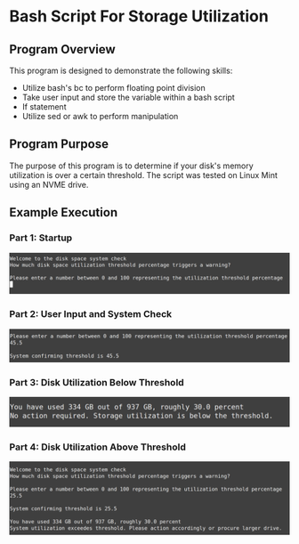 # Bash Script For Storage Utilization

## Program Overview
This program is designed to demonstrate the following skills:
* Utilize bash's bc to perform floating point division
* Take user input and store the variable within a bash script
* If statement
* Utilize sed or awk to perform manipulation

## Program Purpose
The purpose of this program is to determine if your disk's memory utilization is over a certain threshold. The script was tested on Linux Mint using an NVME drive.

## Example Execution

### Part 1: Startup
<img src="./Static/001_WelcomeScreen.png" alt="drawing" width="550"/>

### Part 2: User Input and System Check
<img src="./Static/002_SystemCheck.png" alt="drawing" width="550"/>

### Part 3: Disk Utilization Below Threshold
<img src="./Static/003_EnoughStorage.png" alt="drawing" width="550"/>

### Part 4: Disk Utilization Above Threshold
<img src="./Static/004_NotEnoughStorage.png" alt="drawing" width="550"/>

  

